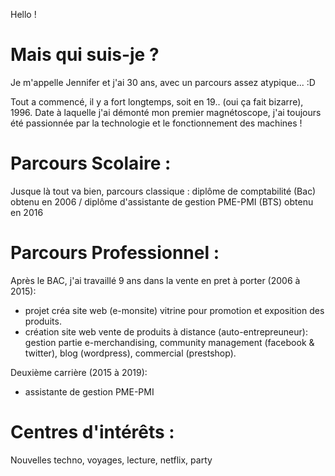 Hello !

# Mais qui suis-je ?

Je m'appelle Jennifer et j'ai 30 ans, avec un parcours assez atypique... :D

Tout a commencé, il y a fort longtemps, soit en 19.. (oui ça fait bizarre), 1996. Date à laquelle j'ai démonté mon premier magnétoscope, j'ai toujours été passionnée par la technologie et le fonctionnement des machines !

# Parcours Scolaire :

Jusque là tout va bien, parcours classique : diplôme de comptabilité (Bac) obtenu en 2006 / diplôme d'assistante de gestion PME-PMI (BTS) obtenu en 2016

# Parcours Professionnel :

Après le BAC, j'ai travaillé 9 ans dans la vente en pret à porter (2006 à 2015): 
 - projet créa site web (e-monsite) vitrine pour promotion et exposition des produits.
 - création site web vente de produits à distance (auto-entrepreuneur): gestion partie e-merchandising, community management (facebook & twitter), blog (wordpress), commercial (prestshop). 
 
Deuxième carrière (2015 à 2019):
- assistante de gestion PME-PMI 

# Centres d'intérêts :

Nouvelles techno, voyages, lecture, netflix, party

